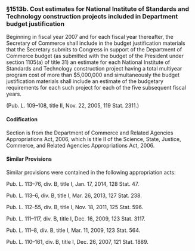 ### §1513b. Cost estimates for National Institute of Standards and Technology construction projects included in Department budget justification ###

Beginning in fiscal year 2007 and for each fiscal year thereafter, the Secretary of Commerce shall include in the budget justification materials that the Secretary submits to Congress in support of the Department of Commerce budget (as submitted with the budget of the President under section 1105(a) of title 31) an estimate for each National Institute of Standards and Technology construction project having a total multiyear program cost of more than $5,000,000 and simultaneously the budget justification materials shall include an estimate of the budgetary requirements for each such project for each of the five subsequent fiscal years.

(Pub. L. 109–108, title II, Nov. 22, 2005, 119 Stat. 2311.)

#### Codification ####

Section is from the Department of Commerce and Related Agencies Appropriations Act, 2006, which is title II of the Science, State, Justice, Commerce, and Related Agencies Appropriations Act, 2006.

#### Similar Provisions ####

Similar provisions were contained in the following appropriation acts:

Pub. L. 113–76, div. B, title I, Jan. 17, 2014, 128 Stat. 47.

Pub. L. 113–6, div. B, title I, Mar. 26, 2013, 127 Stat. 238.

Pub. L. 112–55, div. B, title I, Nov. 18, 2011, 125 Stat. 596.

Pub. L. 111–117, div. B, title I, Dec. 16, 2009, 123 Stat. 3117.

Pub. L. 111–8, div. B, title I, Mar. 11, 2009, 123 Stat. 564.

Pub. L. 110–161, div. B, title I, Dec. 26, 2007, 121 Stat. 1889.